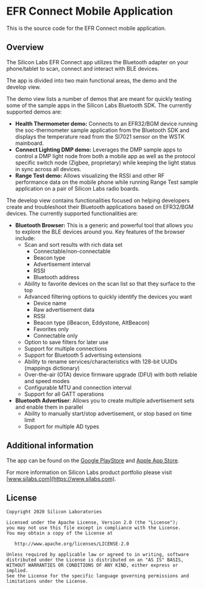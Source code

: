 # EFR Connect Mobile Application
This is the source code for the EFR Connect mobile application.



## Overview

The Silicon Labs EFR Connect app utilizes the Bluetooth adapter on your phone/tablet to scan, connect and interact with BLE devices.

The app is divided into two main functional areas, the demo and the develop view.

The demo view lists a number of demos that are meant for quickly testing some of the sample apps in the Silicon Labs Bluetooth SDK. The currently supported demos are:

- **Health Thermometer demo:** Connects to an EFR32/BGM device running the soc-thermometer sample application from the Bluetooth SDK and displays the temperature read from the SI7021 sensor on the WSTK mainboard. 
- **Connect Lighting DMP demo:** Leverages the DMP sample apps to control a DMP light node from both a mobile app as well as the protocol specific switch node (Zigbee, proprietary) while keeping the light status in sync across all devices. 
- **Range Test demo:** Allows visualizing the RSSI and other RF performance data on the mobile phone while running Range Test sample application on a pair of Silicon Labs radio boards.

The develop view contains functionalities focused on helping developers create and troubleshoot their Bluetooth applications based on EFR32/BGM devices. The currently supported functionalities are:

- **Bluetooth Browser:** This is a generic and powerful tool that allows you to explore the BLE devices around you. Key features of the browser include:
  - Scan and sort results with rich data set
    - Connectable/non-connectable
    - Beacon type
    - Advertisement interval
    - RSSI
    - Bluetooth address
  - Ability to favorite devices on the scan list so that they surface to the top
  - Advanced filtering options to quickly identify the devices you want
    - Device name
    - Raw advertisement data
    - RSSI
    - Beacon type (iBeacon, Eddystone, AltBeacon)
    - Favorites only
    - Connectable only
  - Option to save filters for later use
  - Support for multiple connections
  - Support for Bluetooth 5 advertising extensions
  - Ability to rename services/characteristics with 128-bit UUIDs (mappings dictionary)
  - Over-the-air (OTA) device firmware upgrade (DFU) with both reliable and speed modes
  - Configurable MTU and connection interval
  - Support for all GATT operations
- **Bluetooth Advertiser**: Allows you to create multiple advertisement sets and enable them in parallel
  - Ability to manually start/stop advertisement, or stop based on time limit
  - Support for multiple AD types


## Additional information
The app can be found on the [Google PlayStore](https://play.google.com/store/apps/details?id=com.siliconlabs.bledemo&hl=en) and [Apple App Store](https://apps.apple.com/us/app/blue-gecko/id1030932759).

For more information on Silicon Labs product portfolio please visit [www.silabs.com](https://www.silabs.com). 



## License

    Copyright 2020 Silicon Laboratories
    
    Licensed under the Apache License, Version 2.0 (the "License");
    you may not use this file except in compliance with the License.
    You may obtain a copy of the License at
    
       http://www.apache.org/licenses/LICENSE-2.0
    
    Unless required by applicable law or agreed to in writing, software
    distributed under the License is distributed on an "AS IS" BASIS,
    WITHOUT WARRANTIES OR CONDITIONS OF ANY KIND, either express or implied.
    See the License for the specific language governing permissions and
    limitations under the License.



